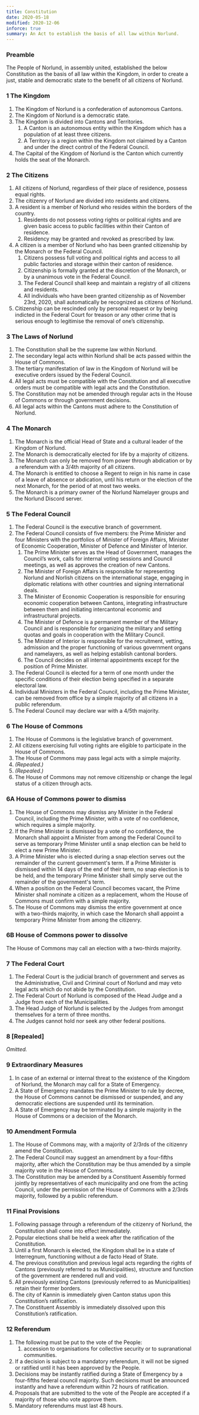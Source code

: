 ```yaml
---
title: Constitution
date: 2020-05-18
modified: 2020-12-06
inforce: true
summary: An Act to establish the basis of all law within Norlund.
---
```


### Preamble

The People of Norlund, in assembly united, established the below Constitution as the basis of all law within the Kingdom, in order to create a just, stable and democratic state to the benefit of all citizens of Norlund.

### 1 The Kingdom

1. The Kingdom of Norlund is a confederation of autonomous Cantons.
2. The Kingdom of Norlund is a democratic state.
3. The Kingdom is divided into Cantons and Territories.
    1. A Canton is an autonomous entity within the Kingdom which has a population of at least three citizens.
    2. A Territory is a region within the Kingdom not claimed by a Canton and under the direct control of the Federal Council.
4. The Capital of the Kingdom of Norlund is the Canton which currently holds the seat of the Monarch.

### 2 The Citizens

1. All citizens of Norlund, regardless of their place of residence, possess equal rights.
2. The citizenry of Norlund are divided into residents and citizens.
3. A resident is a member of Norlund who resides within the borders of the country.
    1. Residents do not possess voting rights or political rights and are given basic access to public facilities within their Canton of residence.
    2. Residency may be granted and revoked as prescribed by law.
4. A citizen is a member of Norlund who has been granted citizenship by the Monarch or the Federal Council.
    1. Citizens possess full voting and political rights and access to all public factories and storage within their canton of residence.
    2. Citizenship is formally granted at the discretion of the Monarch, or by a unanimous vote in the Federal Council.
    3. The Federal Council shall keep and maintain a registry of all citizens and residents.
    4. All individuals who have been granted citizenship as of November 23rd, 2020, shall automatically be recognized as citizens of Norlund.
5. Citizenship can be rescinded only by personal request or by being indicted in the Federal Court for treason or any other crime that is serious enough to legitimise the removal of one’s citizenship.

### 3 The Laws of Norlund

1. The Constitution shall be the supreme law within Norlund.
2. The secondary legal acts within Norlund shall be acts passed within the House of Commons.
3. The tertiary manifestation of law in the Kingdom of Norlund will be executive orders issued by the Federal Council.
4. All legal acts must be compatible with the Constitution and all executive orders must be compatible with legal acts and the Constitution.
5. The Constitution may not be amended through regular acts in the House of Commons or through government decisions.
6. All legal acts within the Cantons must adhere to the Constitution of Norlund.

### 4 The Monarch

1. The Monarch is the official Head of State and a cultural leader of the Kingdom of Norlund.
2. The Monarch is democratically elected for life by a majority of citizens.
3. The Monarch can only be removed from power through abdication or by a referendum with a 3/4th majority of all citizens.
4. The Monarch is entitled to choose a Regent to reign in his name in case of a leave of absence or abdication, until his return or the election of the next Monarch, for the period of at most two weeks.
5. The Monarch is a primary owner of the Norlund Namelayer groups and the Norlund Discord server.

### 5 The Federal Council

1. The Federal Council is the executive branch of government.
2. The Federal Council consists of five members: the Prime Minister and four Ministers with the portfolios of Minister of Foreign Affairs, Minister of Economic Cooperation, Minister of Defence and Minister of Interior.
    1. The Prime Minister serves as the Head of Government, manages the Council’s work, calls for internal voting sessions and Council meetings, as well as approves the creation of new Cantons. 
    2. The Minister of Foreign Affairs is responsible for representing Norlund and Norlish citizens on the international stage, engaging in diplomatic relations with other countries and signing international deals.
    3. The Minister of Economic Cooperation is responsible for ensuring economic cooperation between Cantons, integrating infrastructure between them and initiating intercantonal economic and infrastructural projects.
    4. The Minister of Defence is a permanent member of the Military Council and is responsible for organizing the military and setting quotas and goals in cooperation with the Military Council.
    5. The Minister of Interior is responsible for the recruitment, vetting, admission and the proper functioning of various government organs and namelayers, as well as helping establish cantonal borders.
    6. The Council decides on all internal appointments except for the position of Prime Minister.
3. The Federal Council is elected for a term of one month under the specific conditions of their election being specified in a separate electoral law.
4. Individual Ministers in the Federal Council, including the Prime Minister, can be removed from office by a simple majority of all citizens in a public referendum.
5. The Federal Council may declare war with a 4/5th majority.

### 6 The House of Commons

1. The House of Commons is the legislative branch of government.
2. All citizens exercising full voting rights are eligible to participate in the House of Commons.
3. The House of Commons may pass legal acts with a simple majority.
4. *(Repealed.)*
5. *(Repealed.)*
6. The House of Commons may not remove citizenship or change the legal status of a citizen through acts.

### 6A House of Commons power to dismiss

1. The House of Commons may dismiss any Minister in the Federal Council, including the Prime Minister, with a vote of no confidence, which requires a simple majority.
2. If the Prime Minister is dismissed by a vote of no confidence, the Monarch shall appoint a Minister from among the Federal Council to serve as temporary Prime Minister until a snap election can be held to elect a new Prime Minister.
3. A Prime Minister who is elected during a snap election serves out the remainder of the current government's term. If a Prime Minister is dismissed within 14 days of the end of their term, no snap election is to be held, and the temporary Prime Minister shall simply serve out the remainder of the government's term.
4. When a position on the Federal Council becomes vacant, the Prime Minister shall nominate a citizen as a replacement, whom the House of Commons must confirm with a simple majority.
5. The House of Commons may dismiss the entire government at once with a two-thirds majority, in which case the Monarch shall appoint a temporary Prime Minister from among the citizenry.

### 6B House of Commons power to dissolve

The House of Commons may call an election with a two-thirds majority.

### 7 The Federal Court

1. The Federal Court is the judicial branch of government and serves as the Administrative, Civil and Criminal court of Norlund and may veto legal acts which do not abide by the Constitution.
2. The Federal Court of Norlund is composed of the Head Judge and a Judge from each of the Municipalities. 
3. The Head Judge of Norlund is selected by the Judges from amongst themselves for a term of three months.
4. The Judges cannot hold nor seek any other federal positions.

### 8 \[Repealed]

*Omitted.*

### 9 Extraordinary Measures

1. In case of an external or internal threat to the existence of the Kingdom of Norlund, the Monarch may call for a State of Emergency.
2. A State of Emergency mandates the Prime Minister to rule by decree, the House of Commons cannot be dismissed or suspended, and any democratic elections are suspended until its termination.
3. A State of Emergency may be terminated by a simple majority in the House of Commons or a decision of the Monarch.

### 10 Amendment Formula

1. The House of Commons may, with a majority of 2/3rds of the citizenry amend the Constitution.
2. The Federal Council may suggest an amendment by a four-ﬁfths majority, after which the Constitution may be thus amended by a simple majority vote in the House of Commons.
3. The Constitution may be amended by a Constituent Assembly formed jointly by representatives of each municipality and one from the acting Council, under the permission of the House of Commons with a 2/3rds majority, followed by a public referendum.

### 11 Final Provisions

1. Following passage through a referendum of the citizenry of Norlund, the Constitution shall come into eﬀect immediately.
2. Popular elections shall be held a week after the ratification of the Constitution.
3. Until a first Monarch is elected, the Kingdom shall be in a state of Interregnum, functioning without a de facto Head of State.
4. The previous constitution and previous legal acts regarding the rights of Cantons (previously referred to as Municipalities), structure and function of the government are rendered null and void.
5. All previously existing Cantons (previously referred to as Municipalities) retain their former borders.
6. The city of Kannin is immediately given Canton status upon this Constitution’s ratification.
7. The Constituent Assembly is immediately dissolved upon this Constitution’s ratification.

### 12 Referendum

1. The following must be put to the vote of the People:
    1. accession to organisations for collective security or to supranational communities.
2. If a decision is subject to a mandatory referendum, it will not be signed or ratified until it has been approved by the People.
3. Decisions may be instantly ratified during a State of Emergency by a four-fifths federal council majority. Such decisions must be announced instantly and have a referendum within 72 hours of ratification.
4. Proposals that are submitted to the vote of the People are accepted if a majority of those who vote approve them.
5. Mandatory referendums must last 48 hours.
